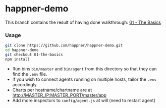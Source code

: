 # happner-demo

This branch contains the result of having done walkthrough: [01 - The Basics](https://github.com/happner/happner/blob/master/docs/walkthrough/the-basics.md)

### Usage

```bash
git clone https://github.com/happner/happner-demo.git
cd happner-demo
git checkout 01-the-basics
npm install
```

* Run bins `bin/master` and `bin/agent` from this directory so that they can find the `.env` file.
* If you wish to connect agents running on multiple hosts, tailor the `.env` accordingly.
* Charts per hostname/chartname are at [http://MASTER_IP:MASTER_PORT/master/app](http://127.0.0.1:50505/master/app)
* Add more inspectors to `config/agent.js` at will (need to restart agent)
